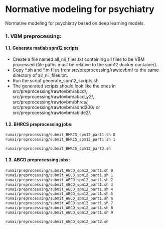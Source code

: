 # Normative modeling for psychiatry
Normative modeling for psychiatry based on deep learning models.

### 1. VBM preprocessing:

#### 1.1. Generate matlab spm12 scripts
 - Create a file named all_nii_files.txt containing all files to be VBM processed (file paths must be relative to the spm12 docker container).
 - Copy *.sh and *.m files from src/preprocessing/rawtovbm/ to the same directory of all_nii_files.txt.
 - Run the script generate_spm12_scripts.sh.
 - The generated scripts should look like the ones in src/preprocessing/rawtovbm/abcd/, src/preprocessing/rawtovbm/abcd_y2/, src/preprocessing/rawtovbm/bhrcs/, src/preprocessing/rawtovbm/adhd200/ or src/preprocessing/rawtovbm/abide2/.  

#### 1.2. BHRCS preprocessing jobs:
 ```bash
runai/preprocessing/submit_BHRCS_spm12_part1.sh 0
runai/preprocessing/submit_BHRCS_spm12_part1.sh 1

runai/preprocessing/submit_BHRCS_spm12_part2.sh
```

#### 1.3. ABCD preprocessing jobs:
```bash
runai/preprocessing/submit_ABCD_spm12_part1.sh 0
runai/preprocessing/submit_ABCD_spm12_part1.sh 1
runai/preprocessing/submit_ABCD_spm12_part1.sh 2
runai/preprocessing/submit_ABCD_spm12_part1.sh 3
runai/preprocessing/submit_ABCD_spm12_part1.sh 4
runai/preprocessing/submit_ABCD_spm12_part1.sh 5
runai/preprocessing/submit_ABCD_spm12_part1.sh 6
runai/preprocessing/submit_ABCD_spm12_part1.sh 7
runai/preprocessing/submit_ABCD_spm12_part1.sh 8
runai/preprocessing/submit_ABCD_spm12_part1.sh 9

runai/preprocessing/submit_ABCD_spm12_part2.sh
```
